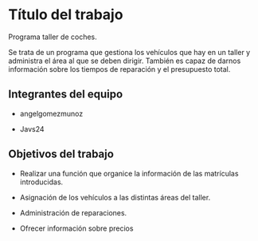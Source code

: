 ﻿# Título del trabajo

Programa taller de coches.

Se trata de un programa que gestiona los vehículos que hay en un taller y administra el área al que se deben dirigir.
También es capaz de darnos información sobre los tiempos de reparación y el presupuesto total.

## Integrantes del equipo

- angelgomezmunoz

- Javs24

## Objetivos del trabajo

- Realizar una función que organice la información de las matrículas introducidas.

- Asignación de los vehículos a las distintas áreas del taller.

- Administración de reparaciones.

- Ofrecer información sobre precios
